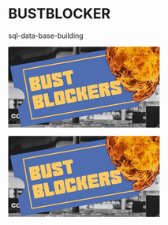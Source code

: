 # BUSTBLOCKER
sql-data-base-building

<img src="https://github.com/santiagofp9/BUSTBLOCKER/blob/main/BUSTBLOCKER.jpeg" alt="Alt text" title="Optional title">


![alt text](https://github.com/santiagofp9/BUSTBLOCKER/blob/main/BUSTBLOCKER.jpeg)
